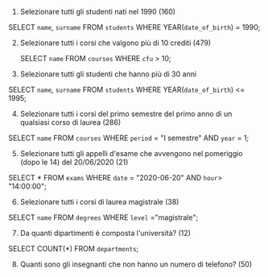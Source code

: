 1. Selezionare tutti gli studenti nati nel 1990 (160)

SELECT `name`, `surname`
FROM `students`
WHERE YEAR(`date_of_birth`) = 1990;

2. Selezionare tutti i corsi che valgono più di 10 crediti (479)

   SELECT `name`
   FROM `courses`
   WHERE `cfu` > 10;

3. Selezionare tutti gli studenti che hanno più di 30 anni

SELECT `name`, `surname`
FROM `students`
WHERE YEAR(`date_of_birth`) <= 1995;

4. Selezionare tutti i corsi del primo semestre del primo anno di un qualsiasi corso di
   laurea (286)

SELECT `name`
FROM `courses`
WHERE `period` = "I semestre"
AND `year` = 1;

5. Selezionare tutti gli appelli d'esame che avvengono nel pomeriggio (dopo le 14) del
   20/06/2020 (21)

SELECT \*
FROM `exams`
WHERE `date` = "2020-06-20"
AND `hour`> "14:00:00";

6. Selezionare tutti i corsi di laurea magistrale (38)

SELECT `name`
FROM `degrees`
WHERE `level` ="magistrale";

7. Da quanti dipartimenti è composta l'università? (12)

SELECT COUNT(\*)
FROM `departments`;

8. Quanti sono gli insegnanti che non hanno un numero di telefono? (50)
